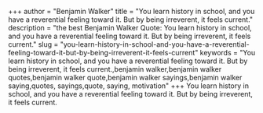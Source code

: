 +++
author = "Benjamin Walker"
title = "You learn history in school, and you have a reverential feeling toward it. But by being irreverent, it feels current."
description = "the best Benjamin Walker Quote: You learn history in school, and you have a reverential feeling toward it. But by being irreverent, it feels current."
slug = "you-learn-history-in-school-and-you-have-a-reverential-feeling-toward-it-but-by-being-irreverent-it-feels-current"
keywords = "You learn history in school, and you have a reverential feeling toward it. But by being irreverent, it feels current.,benjamin walker,benjamin walker quotes,benjamin walker quote,benjamin walker sayings,benjamin walker saying,quotes, sayings,quote, saying, motivation"
+++
You learn history in school, and you have a reverential feeling toward it. But by being irreverent, it feels current.
